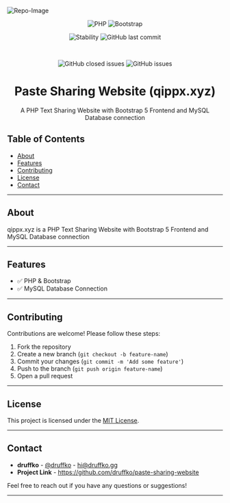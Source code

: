 ![Repo-Image](https://druffko.gg/github-images/qippx.png)

<div align="center">

![PHP](https://img.shields.io/badge/PHP-7+-blue)
![Bootstrap](https://img.shields.io/badge/Bootstrap-5.3-purple)

![Stability](https://img.shields.io/badge/stability-production-darkgreen)
![GitHub last commit](https://img.shields.io/github/last-commit/druffko/paste-sharing-website)

  <br>

  ![GitHub closed issues](https://img.shields.io/github/issues-closed/druffko/paste-sharing-website)
  ![GitHub issues](https://img.shields.io/github/issues/druffko/paste-sharing-website)
  
  <h1>Paste Sharing Website (qippx.xyz)</h1>
  <p>
    A PHP Text Sharing Website with Bootstrap 5 Frontend and MySQL Database connection<br>
  </p>
</div>

## Table of Contents
- [About](#about)
- [Features](#features)
- [Contributing](#contributing)
- [License](#license)
- [Contact](#contact)

---

## About

qippx.xyz is a PHP Text Sharing Website with Bootstrap 5 Frontend and MySQL Database connection

---

## Features

- ✅ PHP & Bootstrap
- ✅ MySQL Database Connection

---

## Contributing

Contributions are welcome! Please follow these steps:

1. Fork the repository
2. Create a new branch (`git checkout -b feature-name`)
3. Commit your changes (`git commit -m 'Add some feature'`)
4. Push to the branch (`git push origin feature-name`)
5. Open a pull request

---

## License

This project is licensed under the [MIT License](LICENSE).

---

## Contact

- **druffko** - [@druffko](https://twitter.com/druffko) - hi@druffko.gg
- **Project Link** - https://github.com/druffko/paste-sharing-website

Feel free to reach out if you have any questions or suggestions!

---
